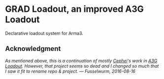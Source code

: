 # GRAD Loadout, an improved A3G Loadout

Declarative loadout system for Arma3.

## Acknowledgment

*As mentioned above, this is a continuation of mostly [Cephei](https://github.com/Cephel)'s work in [A3G Loadout](https://github.com/v-Arma/a3g-loadout).*
*However, that project seems so dead and I changed so much that I saw it fit to rename repo & project. –– Fusselwurm, 2016-08-16*
